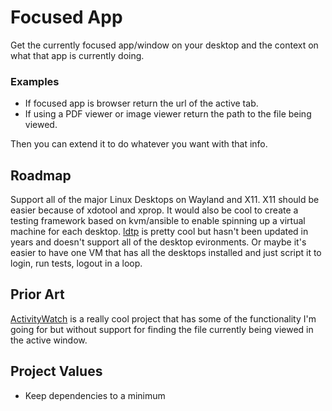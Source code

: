 # Focused App

Get the currently focused app/window on your desktop and the context on what that app is currently doing.
### Examples
- If focused app is browser return the url of the active tab.
- If using a PDF viewer or image viewer return the path to the file being viewed.

Then you can extend it to do whatever you want with that info.

## Roadmap
Support all of the major Linux Desktops on Wayland and X11. X11 should be easier because of xdotool and xprop. It would also be cool to create a testing framework
based on kvm/ansible to enable spinning up a virtual machine for each desktop. [ldtp](https://ldtp.freedesktop.org/wiki/) is pretty cool but hasn't been updated in years and doesn't support all of the desktop evironments. Or maybe it's easier to have one VM that has all the desktops installed and just script it to login, run tests, logout in a loop. 

## Prior Art
[ActivityWatch](https://github.com/ActivityWatch/aw-watcher-window) is a really cool project that has some of the functionality I'm going for but without support for finding the file currently being viewed in the active window.

## Project Values
- Keep dependencies to a minimum
